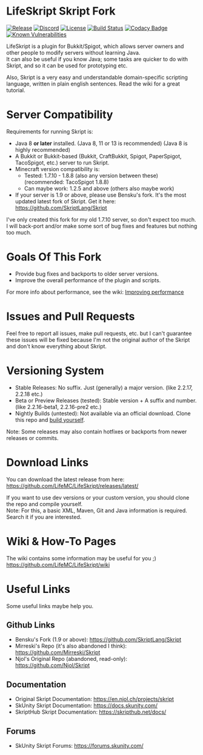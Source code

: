 # LifeSkript Skript Fork
[![Release](https://img.shields.io/github/release/LifeMC/LifeSkript.svg)](https://github.com/LifeMC/LifeSkript/releases)
[![Discord](https://img.shields.io/discord/231814350619410433.svg?label=discord)](https://discord.gg/tmupwqn)
[![License](https://img.shields.io/badge/license-gpl%203.0-brightgreen.svg)](https://opensource.org/licenses/GPL-3.0)
[![Build Status](https://travis-ci.org/LifeMC/LifeSkript.svg?branch=master)](https://travis-ci.org/LifeMC/LifeSkript)
[![Codacy Badge](https://api.codacy.com/project/badge/Grade/42c5db206def479d8b31f8430203034f)](https://app.codacy.com/app/TheDGOfficial/LifeSkript?utm_source=github.com&utm_medium=referral&utm_content=LifeMC/LifeSkript&utm_campaign=Badge_Grade_Dashboard)
[![Known Vulnerabilities](https://snyk.io//test/github/LifeMC/LifeSkript/badge.svg?targetFile=pom.xml)](https://snyk.io//test/github/LifeMC/LifeSkript?targetFile=pom.xml)

LifeSkript is a plugin for Bukkit/Spigot, which allows server owners and other people to modify servers without learning Java.<br />
It can also be useful if you know Java; some tasks are quicker to do with Skript, and so it can be used for prototyping etc.

Also, Skript is a very easy and understandable domain-specific scripting language, written in plain english sentences. Read the wiki for a great tutorial.

# Server Compatibility
Requirements for running Skript is:
- Java 8 **or later** installed. (Java 8, 11 or 13 is recommended) (Java 8 is highly recommended)
- A Bukkit or Bukkit-based (Bukkit, CraftBukkit, Spigot, PaperSpigot, TacoSpigot, etc.) server to run Skript.
- Minecraft version compatibility is:
  - Tested: 1.7.10 - 1.8.8 (also any version between these) (recommended: TacoSpigot 1.8.8)
  - Can maybe work: 1.2.5 and above (others also maybe work)
- If your server is 1.9 or above, please use Bensku's fork. It's the most updated latest fork of Skript. Get it here: https://github.com/SkriptLang/Skript

I've only created this fork for my old 1.7.10 server, so don't expect too much. I will back-port and/or make some sort of bug fixes and features but nothing too much.

# Goals Of This Fork
- Provide bug fixes and backports to older server versions.
- Improve the overall performance of the plugin and scripts.

For more info about performance, see the wiki: [Improving performance](https://github.com/LifeMC/LifeSkript/wiki/Why-the-Skript-Parser-is-so-slow%3F-%5BPerformance-Tips%5D)

# Issues and Pull Requests
Feel free to report all issues, make pull requests, etc. but I can't guarantee these issues will be fixed because I'm not the original
author of the Skript and don't know everything about Skript.

# Versioning System
* Stable Releases: No suffix. Just (generally) a major version. (like 2.2.17, 2.2.18 etc.)
* Beta or Preview Releases (tested): Stable version + A suffix and number. (like 2.2.16-beta1, 2.2.16-pre2 etc.)
* Nightly Builds (untested): Not available via an official download. Clone this repo and <a href="https://github.com/LifeMC/LifeSkript/wiki/%5BProject-Tutorial%5D-How-to-build-the-project-yourself">build yourself</a>.

Note: Some releases may also contain hotfixes or backports from newer releases or commits.

# Download Links
You can download the latest release from here:<br />
https://github.com/LifeMC/LifeSkript/releases/latest/

If you want to use dev versions or your custom version, you should clone the repo and compile yourself.<br />
Note: For this, a basic XML, Maven, Git and Java information is required. Search it if you are interested.

# Wiki & How-To Pages
The wiki contains some information may be useful for you ;)<br />
https://github.com/LifeMC/LifeSkript/wiki

# Useful Links
Some useful links maybe help you.

## Github Links
- Bensku's Fork (1.9 or above): https://github.com/SkriptLang/Skript
- Mirreski's Repo (it's also abandoned I think): https://github.com/Mirreski/Skript
- Njol's Original Repo (abandoned, read-only): https://github.com/Njol/Skript

## Documentation
- Original Skript Documentation: https://en.njol.ch/projects/skript
- SkUnity Skript Documentation: https://docs.skunity.com/
- SkriptHub Skript Documentation: https://skripthub.net/docs/

## Forums
- SkUnity Skript Forums: https://forums.skunity.com/
